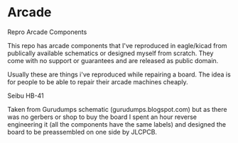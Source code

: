 # Arcade

Repro Arcade Components

This repo has arcade components that I've reproduced in eagle/kicad from publically available schematics or designed myself from scratch. They come with no support or guarantees and are released as public domain.

Usually these are things i've reproduced while repairing a board. The idea is for people to be able to repair their arcade machines cheaply. 

Seibu HB-41

Taken from Gurudumps schematic (gurudumps.blogspot.com) but as there was no gerbers or shop to buy the board I spent an hour reverse engineering it (all the components have the same labels) and designed the board to be preassembled on one side by JLCPCB. 
